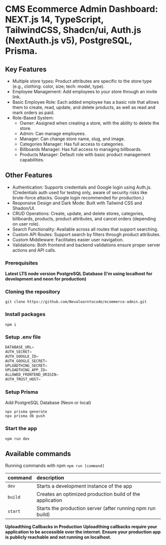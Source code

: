 # CMS Ecommerce Admin Dashboard: NEXT.js 14, TypeScript, TailwindCSS, Shadcn/ui, Auth.js (NextAuth.js v5), PostgreSQL, Prisma.

## Key Features
- Multiple store types: Product attributes are specific to the store type (e.g., clothing: color, size; tech: model, type).
- Employee Management: Add employees to your store through an invite link.
- Basic Employee Role: Each added employee has a basic role that allows them to create, read, update, and delete products, as well as read and mark orders as paid.
- Role-Based System:
    - Owner: Assigned when creating a store, with the ability to delete the store.
    - Admin: Can manage employees.
    - Manager: Can change store name, slug, and image.
    - Categories Manager: Has full access to categories.
    - Billboards Manager: Has full access to managing billboards.
    - Products Manager: Default role with basic product management capabilities.


## Other Features

- Authentication: Supports credentials and Google login using Auth.js. (Credentials auth used for testing only, aware of security risks like brute-force attacks. Google login recommended for production.)
- Responsive Design and Dark Mode: Built with Tailwind CSS and Shadon/UI.
- CRUD Operations: Create, update, and delete stores, categories, billboards, products, product attributes, and cancel orders (depending on user role).
- Search Functionality: Available across all routes that support searching.
- Custom API Routes: Support search by filters through product attributes.
- Custom Middleware: Facilitates easier user navigation.
- Validations: Both frontend and backend validations ensure proper server actions and API calls.

### Prerequisites

**Latest LTS node version**
**PostgreSQL Database (I'm using localhost for development and neon for production)**


### Cloning the repository

```shell
git clone https://github.com/Nevalearntocode/ecommerce-admin.git
```

### Install packages

```shell
npm i
```

### Setup .env file

```js
DATABASE_URL=
AUTH_SECRET=
AUTH_GOOGLE_ID=
AUTH_GOOGLE_SECRET=
UPLOADTHING_SECRET=
UPLOADTHING_APP_ID=
ALLOWED_FRONTEND_ORIGIN=
AUTH_TRUST_HOST=

```
### Setup Prisma

Add PostgreSQL Database (Neon or local)

```shell
npx prisma generate
npx prisma db push

```

### Start the app

```shell
npm run dev
```

## Available commands

Running commands with npm `npm run [command]`

| command | description                                                |
| :------ | :--------------------------------------------------------  |
| `dev`   | Starts a development instance of the app                   |
| `build` | Creates an optimized production build of the application   |
| `start` | Starts the production server (after running npm run build) |

**Uploadthing Callbacks in Production**
**Uploadthing callbacks require your application to be accessible over the internet. Ensure your production app is publicly reachable and not running on localhost.**
